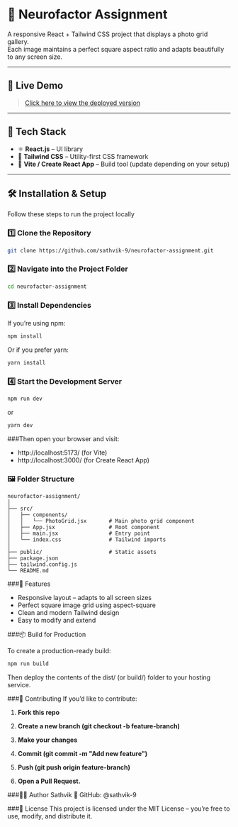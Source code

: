 # 🧠 Neurofactor Assignment

A responsive React + Tailwind CSS project that displays a photo grid gallery.  
Each image maintains a perfect square aspect ratio and adapts beautifully to any screen size.

---

## 🚀 Live Demo

> [Click here to view the deployed version]((https://friendly-chebakia-6823bf.netlify.app/))  

---

## 🧩 Tech Stack

- ⚛️ **React.js** – UI library
- 💨 **Tailwind CSS** – Utility-first CSS framework
- 🔧 **Vite / Create React App** – Build tool (update depending on your setup)

---

## 🛠️ Installation & Setup

Follow these steps to run the project locally 

### 1️⃣ Clone the Repository

```bash
git clone https://github.com/sathvik-9/neurofactor-assignment.git
```

### 2️⃣ Navigate into the Project Folder

```bash
cd neurofactor-assignment
```

### 3️⃣ Install Dependencies
If you’re using npm:

```bash
npm install
```

Or if you prefer yarn:

```bash
yarn install
```

### 4️⃣ Start the Development Server

```bash
npm run dev
```
or

```bash
yarn dev
```

###Then open your browser and visit:
- http://localhost:5173/ (for Vite)
- http://localhost:3000/ (for Create React App)

### 🖼️ Folder Structure

```
neurofactor-assignment/
│
├── src/
│   ├── components/
│   │   └── PhotoGrid.jsx       # Main photo grid component
│   ├── App.jsx                 # Root component
│   ├── main.jsx                # Entry point
│   └── index.css               # Tailwind imports
│
├── public/                     # Static assets
├── package.json
├── tailwind.config.js
└── README.md
```

###🎨 Features

- Responsive layout – adapts to all screen sizes
- Perfect square image grid using aspect-square
- Clean and modern Tailwind design
- Easy to modify and extend

###📦 Build for Production

To create a production-ready build:

```bash
npm run build
```

Then deploy the contents of the dist/ (or build/) folder to your hosting service.

###🤝 Contributing
If you’d like to contribute:

1. **Fork this repo**

2. **Create a new branch (git checkout -b feature-branch)**

3. **Make your changes**

4. **Commit (git commit -m "Add new feature")**

5. **Push (git push origin feature-branch)**

6. **Open a Pull Request.**

###🧑‍💻 Author
Sathvik
📍 GitHub: @sathvik-9

###🪪 License
This project is licensed under the MIT License – you’re free to use, modify, and distribute it.
